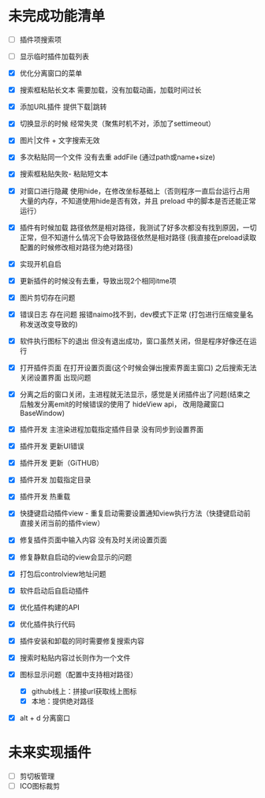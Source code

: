 # 未完成功能清单

- [ ] 插件项搜索项
- [ ] 显示临时插件加载列表

- [x] 优化分离窗口的菜单
- [x] 搜索框粘贴长文本 需要加载，没有加载动画，加载时间过长
- [x] 添加URL插件 提供下载|跳转
- [x] 切换显示的时候 经常失灵（聚焦时机不对，添加了settimeout）
- [x] 图片|文件 + 文字搜索无效
- [x] 多次粘贴同一个文件 没有去重 addFile (通过path或name+size)
- [x] 搜索框粘贴失败- 粘贴短文本
- [x] 对窗口进行隐藏 使用hide，在修改坐标基础上（否则程序一直后台运行占用大量的内存，不知道使用hide是否有效，并且 preload 中的脚本是否还能正常运行）
- [x] 插件有时候加载 路径依然是相对路径，我测试了好多次都没有找到原因，一切正常，但不知道什么情况下会导致路径依然是相对路径 (我直接在preload读取配置的时候修改相对路径为绝对路径)
- [x] 实现开机自启
- [x] 更新插件的时候没有去重，导致出现2个相同itme项
- [x] 图片剪切存在问题
- [x] 错误日志 存在问题 报错naimo找不到，dev模式下正常 (打包进行压缩变量名称发送改变导致的)
- [x] 软件执行图标下的退出 但没有退出成功，窗口虽然关闭，但是程序好像还在运行
- [x] 打开插件页面 在打开设置页面(这个时候会弹出搜索界面主窗口) 之后搜索无法关闭设置界面 出现问题
- [x] 分离之后的窗口关闭，主进程就无法显示，感觉是关闭插件出了问题(结束之后触发分离emit的时候错误的使用了 hideView api， 改用隐藏窗口BaseWindow)
- [x] 插件开发 主渲染进程加载指定插件目录 没有同步到设置界面
- [x] 插件开发 更新UI错误
- [x] 插件开发 更新（GiTHUB）
- [x] 插件开发 加载指定目录
- [x] 插件开发 热重载
- [x] 快捷键启动插件view - 重复启动需要设置通知view执行方法（快捷键启动前直接关闭当前的插件view）
- [x] 修复插件页面中输入内容 没有及时关闭设置页面
- [x] 修复静默自启动的view会显示的问题
- [x] 打包后controlview地址问题
- [x] 软件启动后自启动插件
- [x] 优化插件构建的API
- [x] 优化插件执行代码
- [x] 插件安装和卸载的同时需要修复搜索内容
- [x] 搜索时粘贴内容过长则作为一个文件
- [x] 图标显示问题（配置中支持相对路径）
  - [x] github线上：拼接url获取线上图标
  - [x] 本地：提供绝对路径
- [x] alt + d 分离窗口

# 未来实现插件

- [ ] 剪切板管理
- [ ] ICO图标裁剪
